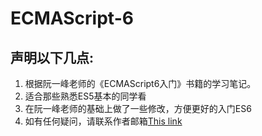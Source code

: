 # ECMAScript-6
## 声明以下几点:
1. 根据阮一峰老师的《ECMAScript6入门》书籍的学习笔记。
2. 适合那些熟悉ES5基本的同学看
3. 在阮一峰老师的基础上做了一些修改，方便更好的入门ES6
4. 如有任何疑问，请联系作者邮箱[This link](qingdixiatou@163.com)

